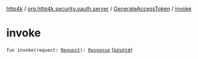 [http4k](../../index.md) / [org.http4k.security.oauth.server](../index.md) / [GenerateAccessToken](index.md) / [invoke](./invoke.md)

# invoke

`fun invoke(request: `[`Request`](../../org.http4k.core/-request/index.md)`): `[`Response`](../../org.http4k.core/-response/index.md) [(source)](https://github.com/http4k/http4k/blob/master/http4k-security-oauth/src/main/kotlin/org/http4k/security/oauth/server/GenerateAccessToken.kt#L30)
